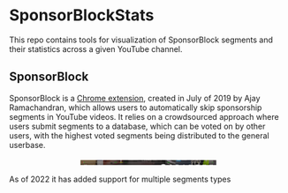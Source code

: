 # SponsorBlockStats

This repo contains tools for visualization of SponsorBlock segments and their statistics across a given YouTube channel.

## SponsorBlock

SponsorBlock is a [Chrome extension](https://sponsor.ajay.app/), created in July of 2019 by Ajay Ramachandran, which allows users to automatically skip sponsorship segments in YouTube videos. It relies on a crowdsourced approach where users submit segments to a database, which can be voted on by other users, with the highest voted segments being distributed to the general userbase. 

<p align="center">
	<img src="images/sb_scrubber_1.png" alt="sb_scrubber_1" width="250"/>
</p>

As of 2022 it has added support for multiple segments types